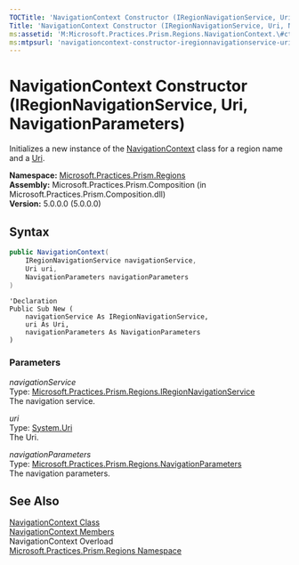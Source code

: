 ```yaml
---
TOCTitle: 'NavigationContext Constructor (IRegionNavigationService, Uri, NavigationParameters)'
Title: 'NavigationContext Constructor (IRegionNavigationService, Uri, NavigationParameters) (Microsoft.Practices.Prism.Regions)'
ms:assetid: 'M:Microsoft.Practices.Prism.Regions.NavigationContext.\#ctor(Microsoft.Practices.Prism.Regions.IRegionNavigationService,System.Uri,Microsoft.Practices.Prism.Regions.NavigationParameters)'
ms:mtpsurl: 'navigationcontext-constructor-iregionnavigationservice-uri-mspp-regions.md'
---
```


# NavigationContext Constructor (IRegionNavigationService, Uri, NavigationParameters)

Initializes a new instance of the [NavigationContext](/patterns-practices/reference/navigationcontext-class-mspp-regions) class for a region name and a [Uri](/patterns-practices/reference/navigationcontext-uri-property-mspp-regions).

**Namespace:** [Microsoft.Practices.Prism.Regions](/patterns-practices/reference/mspp-regions-namespace)  
**Assembly:** Microsoft.Practices.Prism.Composition (in Microsoft.Practices.Prism.Composition.dll)  
**Version:** 5.0.0.0 (5.0.0.0)

## Syntax

```C#
public NavigationContext(
	IRegionNavigationService navigationService,
	Uri uri,
	NavigationParameters navigationParameters
)
```

```VB
'Declaration
Public Sub New ( 
	navigationService As IRegionNavigationService,
	uri As Uri,
	navigationParameters As NavigationParameters
)
```

### Parameters

*navigationService*  
Type: [Microsoft.Practices.Prism.Regions.IRegionNavigationService](/patterns-practices/reference/iregionnavigationservice-interface-mspp-regions)  
The navigation service.

*uri*  
Type: [System.Uri](http://msdn.microsoft.com/en-us/library/txt7706a)  
The Uri.

*navigationParameters*  
Type: [Microsoft.Practices.Prism.Regions.NavigationParameters](/patterns-practices/reference/navigationparameters-class-mspp-regions)  
The navigation parameters.

## See Also

[NavigationContext Class](/patterns-practices/reference/navigationcontext-class-mspp-regions)  
[NavigationContext Members](/patterns-practices/reference/navigationcontext-members-mspp-regions)  
NavigationContext Overload  
[Microsoft.Practices.Prism.Regions Namespace](/patterns-practices/reference/mspp-regions-namespace)  